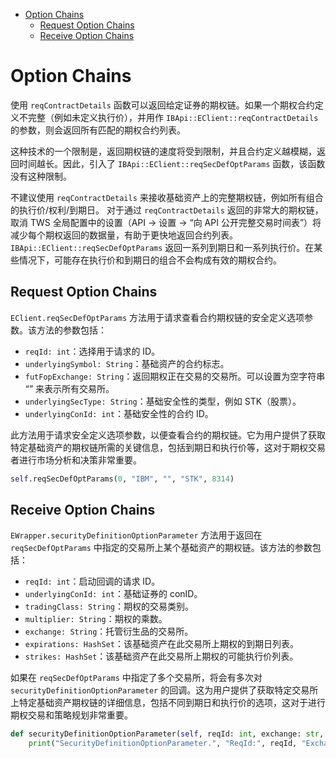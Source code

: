 - [Option Chains](#option-chains)
  - [Request Option Chains](#request-option-chains)
  - [Receive Option Chains](#receive-option-chains)


# Option Chains

使用 `reqContractDetails` 函数可以返回给定证券的期权链。如果一个期权合约定义不完整（例如未定义执行价），并用作 `IBApi::EClient::reqContractDetails` 的参数，则会返回所有匹配的期权合约列表。

这种技术的一个限制是，返回期权链的速度将受到限制，并且合约定义越模糊，返回时间越长。因此，引入了 `IBApi::EClient::reqSecDefOptParams` 函数，该函数没有这种限制。

不建议使用 `reqContractDetails` 来接收基础资产上的完整期权链，例如所有组合的执行价/权利/到期日。
对于通过 `reqContractDetails` 返回的非常大的期权链，取消 TWS 全局配置中的设置（API -> 设置 -> “向 API 公开完整交易时间表”）将减少每个期权返回的数据量，有助于更快地返回合约列表。
`IBApi::EClient::reqSecDefOptParams` 返回一系列到期日和一系列执行价。在某些情况下，可能存在执行价和到期日的组合不会构成有效的期权合约。

## Request Option Chains

`EClient.reqSecDefOptParams` 方法用于请求查看合约期权链的安全定义选项参数。该方法的参数包括：

- `reqId: int`：选择用于请求的 ID。
- `underlyingSymbol: String`：基础资产的合约标志。
- `futFopExchange: String`：返回期权正在交易的交易所。可以设置为空字符串 “” 来表示所有交易所。
- `underlyingSecType: String`：基础安全性的类型，例如 STK（股票）。
- `underlyingConId: int`：基础安全性的合约 ID。

此方法用于请求安全定义选项参数，以便查看合约的期权链。它为用户提供了获取特定基础资产的期权链所需的关键信息，包括到期日和执行价等，这对于期权交易者进行市场分析和决策非常重要。

```python
self.reqSecDefOptParams(0, "IBM", "", "STK", 8314)
```

## Receive Option Chains

`EWrapper.securityDefinitionOptionParameter` 方法用于返回在 `reqSecDefOptParams` 中指定的交易所上某个基础资产的期权链。该方法的参数包括：

- `reqId: int`：启动回调的请求 ID。
- `underlyingConId: int`：基础证券的 conID。
- `tradingClass: String`：期权的交易类别。
- `multiplier: String`：期权的乘数。
- `exchange: String`：托管衍生品的交易所。
- `expirations: HashSet`：该基础资产在此交易所上期权的到期日列表。
- `strikes: HashSet`：该基础资产在此交易所上期权的可能执行价列表。

如果在 `reqSecDefOptParams` 中指定了多个交易所，将会有多次对 `securityDefinitionOptionParameter` 的回调。这为用户提供了获取特定交易所上特定基础资产期权链的详细信息，包括不同到期日和执行价的选项，这对于进行期权交易和策略规划非常重要。

```python
def securityDefinitionOptionParameter(self, reqId: int, exchange: str, underlyingConId: int, tradingClass: str, multiplier: str, expirations: SetOfString, strikes: SetOfFloat):
    print("SecurityDefinitionOptionParameter.", "ReqId:", reqId, "Exchange:", exchange, "Underlying conId:", underlyingConId, "TradingClass:", tradingClass, "Multiplier:", multiplier, "Expirations:", expirations, "Strikes:", strikes)
```